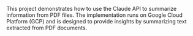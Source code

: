 This project demonstrates how to use the Claude API to summarize information from PDF files. The implementation runs on Google Cloud Platform (GCP) and is designed to provide insights by summarizing text extracted from PDF documents.
